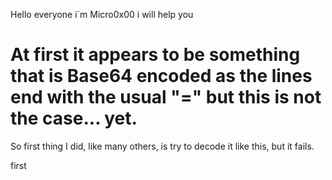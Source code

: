 Hello everyone i`m Micro0x00 i will help you


# At first it appears to be something that is Base64 encoded as the lines end with the usual "=" but this is not the case... yet.
So first thing I did, like many others, is try to decode it like this, but it fails.

first
